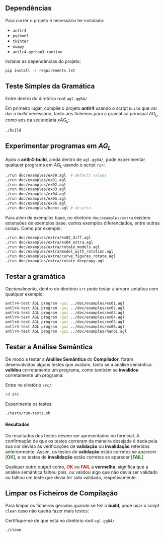 ## Dependências

Para correr o projeto é necessário ter instalado:
 - `antlr4`
 - `python3`
 - `tkinter`
 - `numpy`
 - `antlr4-python3-runtime`

Instalar as dependências do projeto:

```bash
pip install -r requirements.txt  
```

## Teste Simples da Gramática
Entre dentro do diretório root `agl-gg04/`. 

Em primeiro lugar, compile o projeto **antlr4** usando o script `build` que vai dar o *build* necessário, tanto aos ficheiros para a gramática principal $AG_L$, como aos da secundária $xAG_L$:
```bash
./build
```

## Experimentar programas em $AG_L$
Após o **antlr4-build**, ainda dentro de `agl-gg04/`, pode experimentar qualquer programa em $AG_L$ usando o script `run`:
```bash
./run doc/examples/ex00.agl  # default values
./run doc/examples/ex01.agl                                
./run doc/examples/ex02.agl                                
./run doc/examples/ex03.agl                                
./run doc/examples/ex04.agl                                
./run doc/examples/ex05.agl                                
./run doc/examples/ex06.agl
./run doc/examples/hanoi.agl # desafio
```

Para além de exemplos base, no diretório `doc/examples/extra` existem extensões de exemplos base, outros exemplos diferenciados, entre outras coisas. Como por exemplo: 
```bash
./run doc/examples/extra/ex02_diff.agl
./run doc/examples/extra/ex04_extra.agl
./run doc/examples/extra/rotate_models.agl
./run doc/examples/extra/model_with_rotation.agl
./run doc/examples/extra/curve_figures_rotate.agl
./run doc/examples/extra/rotate_deepcopy.agl

```

## Testar a gramática
Opcionalmente, dentro do diretório `src` pode testar a árvore sintática com qualquer exemplo:
```bash
antlr4-test AGL program -gui ../doc/examples/ex01.agl        
antlr4-test AGL program -gui ../doc/examples/ex02.agl        
antlr4-test AGL program -gui ../doc/examples/ex03.agl        
antlr4-test AGL program -gui ../doc/examples/ex04.agl        
antlr4-test AGL program -gui ../doc/examples/ex05.agl        
antlr4-test AGL program -gui ../doc/examples/ex06.agl
antlr4-test AGL program -gui ../doc/examples/hanoi.agl        
```

## Testar a Análise Semântica
De modo a testar a **Análise Semântica** do **Compilador**, foram desenvolvidos alguns testes que avaliam, tanto se a análise semântica **validou** corretamente um programa, como também se **invalidou** corretamente um programa:

Entre no diretório `src/`:
```bash
cd src 
```
Experimente os testes:

```bash
./tests/run-tests.sh
```
#### Resultados
Os resultados dos testes devem ser apresentados no terminal. A confirmação de que os testes correram da maneira desejada é dada pela sua cor devido ás verificações de **validação** ou **invalidação** referidos anteriormente. Assim, os testes de **validação** estão corretos se aparecer [**<span style="color:green">OK</span>**], e os testes de **invalidação** estão corretos se aparecer [**<span style="color:green">FAIL</span>**].

Qualquer outro *output* como, **<span style="color:red">OK</span>** ou **<span style="color:red">FAIL</span>** a **vermelho**, significa que a análise semântica falhou pois, ou validou algo que não devia ser validado ou falhou um teste que devia ter sido validado, respetivamente.


## Limpar os Ficheiros de Compilação
Para limpar os ficheiros gerados quando se fez o **build**, pode usar o script `clean` caso não queira fazer mais testes:

Certifique-se de que está no diretório root `agl-gg04/`
```bash
./clean
```
